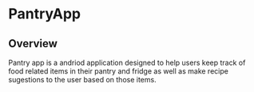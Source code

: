 # PantryApp
## Overview
Pantry app is a andriod application designed to help users keep track of food related items in their pantry and fridge as well as make recipe sugestions to the user based on those items. 
